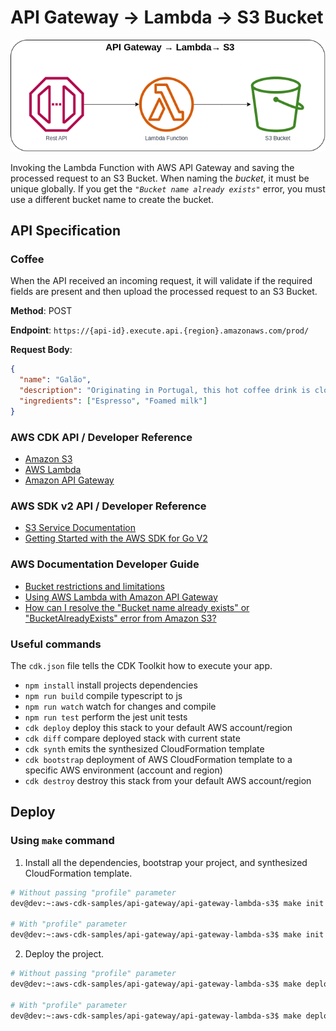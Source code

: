 # API Gateway → Lambda → S3 Bucket

![API Gateway to Lambda to S3 Bucket](assets/img/api-gw-lambda-s3-bucket.png)

Invoking the Lambda Function with AWS API Gateway and saving the processed request to an S3 Bucket. When naming the *bucket*, it must be unique globally. If you get the *`"Bucket name already exists"`* error, you must use a different bucket name to create the bucket.

## API Specification

### Coffee
When the API received an incoming request, it will validate if the required fields are present and then upload the processed request to an S3 Bucket.

**Method**: POST

**Endpoint**: `https://{api-id}.execute.api.{region}.amazonaws.com/prod/`

**Request Body**:
```json
{
  "name": "Galão",
  "description": "Originating in Portugal, this hot coffee drink is closely related to the latte and cappuccino.",
  "ingredients": ["Espresso", "Foamed milk"]
}
```

### AWS CDK API / Developer Reference
* [Amazon S3](https://docs.aws.amazon.com/cdk/api/v2/docs/aws-cdk-lib.aws_s3-readme.html)
* [AWS Lambda](https://docs.aws.amazon.com/cdk/api/v2/docs/aws-cdk-lib.aws_lambda-readme.html)
* [Amazon API Gateway](https://docs.aws.amazon.com/cdk/api/v2/docs/aws-cdk-lib.aws_apigateway-readme.html)

### AWS SDK v2 API / Developer Reference
* [S3 Service Documentation](https://pkg.go.dev/github.com/aws/aws-sdk-go-v2/service/s3)
* [Getting Started with the AWS SDK for Go V2](https://aws.github.io/aws-sdk-go-v2/docs/getting-started/)

### AWS Documentation Developer Guide
* [Bucket restrictions and limitations](https://docs.aws.amazon.com/AmazonS3/latest/userguide/BucketRestrictions.html)
* [Using AWS Lambda with Amazon API Gateway](https://docs.aws.amazon.com/lambda/latest/dg/services-apigateway.html)
* [How can I resolve the "Bucket name already exists" or "BucketAlreadyExists" error from Amazon S3?](https://repost.aws/knowledge-center/s3-error-bucket-already-exists)

### Useful commands
The `cdk.json` file tells the CDK Toolkit how to execute your app.

* `npm install`     install projects dependencies
* `npm run build`   compile typescript to js
* `npm run watch`   watch for changes and compile
* `npm run test`    perform the jest unit tests
* `cdk deploy`      deploy this stack to your default AWS account/region
* `cdk diff`        compare deployed stack with current state
* `cdk synth`       emits the synthesized CloudFormation template
* `cdk bootstrap`   deployment of AWS CloudFormation template to a specific AWS environment (account and region)
* `cdk destroy`     destroy this stack from your default AWS account/region

## Deploy

### Using `make` command
1. Install all the dependencies, bootstrap your project, and synthesized CloudFormation template.
  ```bash
  # Without passing "profile" parameter
  dev@dev:~:aws-cdk-samples/api-gateway/api-gateway-lambda-s3$ make init

  # With "profile" parameter
  dev@dev:~:aws-cdk-samples/api-gateway/api-gateway-lambda-s3$ make init profile=[profile_name]
  ```

2. Deploy the project.

  ```bash
  # Without passing "profile" parameter
  dev@dev:~:aws-cdk-samples/api-gateway/api-gateway-lambda-s3$ make deploy

  # With "profile" parameter
  dev@dev:~:aws-cdk-samples/api-gateway/api-gateway-lambda-s3$ make deploy profile=[profile_name]
  ```